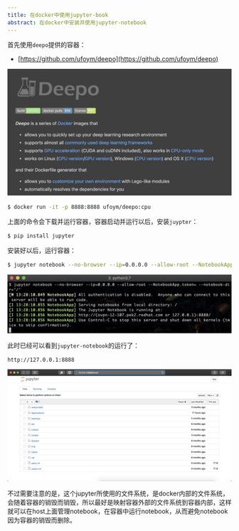 ```yaml
---
title: 在docker中使用jupyter-book
abstract: 在docker中安装并使用jupyter-notebook
---
```




首先使用`deepo`提供的容器：

* [https://github.com/ufoym/deepo](https://github.com/ufoym/deepo) 

![](https://raw.githubusercontent.com/liweinan/blogpic2019_ii/master/jun05/64717726-B3CB-4E49-A52A-AF0565552CA8.png)

```bash
$ docker run -it -p 8888:8888 ufoym/deepo:cpu
```

上面的命令会下载并运行容器，容器启动并运行以后，安装`juypter`：

```bash
$ pip install jupyter
```

安装好以后，运行容器：

```bash
$ jupyter notebook --no-browser --ip=0.0.0.0 --allow-root --NotebookApp.token= --notebook-dir='/'
```

![](https://raw.githubusercontent.com/liweinan/blogpic2019_ii/master/jun05/CC9B4A95-5A94-4FFC-A5DF-679E81162C74.png)

此时已经可以看到`jupyter-notebook`的运行了：

```url
http://127.0.0.1:8888
```

![](https://raw.githubusercontent.com/liweinan/blogpic2019_ii/master/jun05/7D12AA21-B830-4ADA-BD5E-649A60C700AA.png)

不过需要注意的是，这个jupyter所使用的文件系统，是docker内部的文件系统，会随着容器的销毁而销毁，所以最好是映射容器外部的文件系统到容器内部，这样就可以在host上面管理notebook，在容器中运行notebook，从而避免notebook因为容器的销毁而删除。


   

